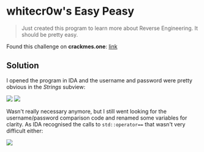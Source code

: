 # whitecr0w's Easy Peasy

> Just created this program to learn more about Reverse Engineering. It should be pretty easy.

Found this challenge on **crackmes.one**: [link](https://crackmes.one/crackme/5d295dde33c5d410dc4d0d05)

## Solution

I opened the program in IDA and the username and password were pretty obvious in the *Strings* subview:

![](https://i.imgur.com/tokEVIP.png)
![](https://i.imgur.com/dIpbKrS.png)

Wasn't really necessary anymore, but I still went looking for the username/password comparison code and renamed some variables for clarity.
As IDA recognised the calls to `std::operator==` that wasn't very difficult either:

![](https://i.imgur.com/UkzUfEZ.png)
